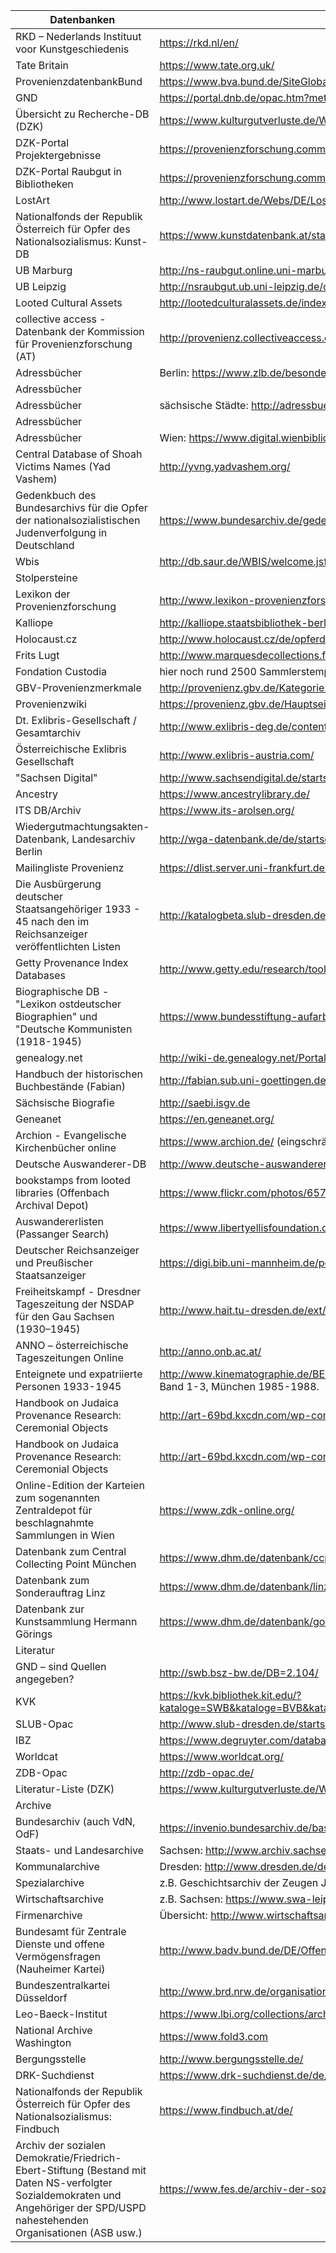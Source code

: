 | Datenbanken                                                                                                                                                                    |                                                                                                                                                                                                                                     |
|--------------------------------------------------------------------------------------------------------------------------------------------------------------------------------|-------------------------------------------------------------------------------------------------------------------------------------------------------------------------------------------------------------------------------------|
| RKD – Nederlands Instituut voor Kunstgeschiedenis                                                                                                                              | https://rkd.nl/en/                                                                                                                                                                                                                  |
| Tate Britain                                                                                                                                                                   | https://www.tate.org.uk/                                                                                                                                                                                                            |
| ProvenienzdatenbankBund                                                                                                                                                        | https://www.bva.bund.de/SiteGlobals/Forms/Suche/Provenienzrecherche/Provenienzrecherche_Formular.html                                                                                                                               |
| GND                                                                                                                                                                            | https://portal.dnb.de/opac.htm?method=newSearch&currentView=simple&selectedCategory=any                                                                                                                                             |
| Übersicht zu Recherche-DB (DZK)                                                                                                                                                | https://www.kulturgutverluste.de/Webs/DE/Recherche/Erbensuche/Datenbanken/Index.html                                                                                                                                                |
| DZK-Portal Projektergebnisse                                                                                                                                                   | https://provenienzforschung.commsy.net/commsy.php?cid=1752807&mod=home&fct=index&room_id=1753334&db_pid=1752807                                                                                                                     |
| DZK-Portal Raubgut in Bibliotheken                                                                                                                                             | https://provenienzforschung.commsy.net/commsy.php?cid=1244511&mod=home&fct=index&jscheck=1&isJS=1&db_pid=1244511&https=1&flash=1&room_id=1331001                                                                                    |
| LostArt                                                                                                                                                                        | http://www.lostart.de/Webs/DE/LostArt/Index.html                                                                                                                                                                                    |
| Nationalfonds der Republik Österreich für Opfer des Nationalsozialismus: Kunst-DB                                                                                              | https://www.kunstdatenbank.at/startseite.html                                                                                                                                                                                       |
| UB Marburg                                                                                                                                                                     | http://ns-raubgut.online.uni-marburg.de/                                                                                                                                                                                            |
| UB Leipzig                                                                                                                                                                     | http://nsraubgut.ub.uni-leipzig.de/content/below/index.xml                                                                                                                                                                          |
| Looted Cultural Assets                                                                                                                                                         | http://lootedculturalassets.de/index.php/Browse/removeCriteria/facet/entity_facet/id/2934                                                                                                                                           |
| collective access - Datenbank der Kommission für Provenienzforschung (AT)                                                                                                      | http://provenienz.collectiveaccess.de/index.php/system/Auth/DoLogin                                                                                                                                                                 |
| Adressbücher                                                                                                                                                                   | Berlin: https://www.zlb.de/besondere-angebote/berliner-adressbuecher.html                                                                                                                                                           |
| Adressbücher                                                                                                                                                                   |                                                                                                                                                                                                                                     |
| Adressbücher                                                                                                                                                                   | sächsische Städte: http://adressbuecher.sachsendigital.de/startseite/                                                                                                                                                               |
| Adressbücher                                                                                                                                                                   |                                                                                                                                                                                                                                     |
| Adressbücher                                                                                                                                                                   | Wien: https://www.digital.wienbibliothek.at/wbrobv/periodical/structure/5311                                                                                                                                                        |
| Central Database of Shoah Victims Names (Yad Vashem)                                                                                                                           | http://yvng.yadvashem.org/                                                                                                                                                                                                          |
| Gedenkbuch des Bundesarchivs für die Opfer der nationalsozialistischen Judenverfolgung in Deutschland                                                                          | https://www.bundesarchiv.de/gedenkbuch/                                                                                                                                                                                             |
| Wbis                                                                                                                                                                           | http://db.saur.de/WBIS/welcome.jsf                                                                                                                                                                                                  |
| Stolpersteine                                                                                                                                                                  |                                                                                                                                                                                                                                     |
| Lexikon der Provenienzforschung                                                                                                                                                | http://www.lexikon-provenienzforschung.org/willkommen                                                                                                                                                                               |
| Kalliope                                                                                                                                                                       | http://kalliope.staatsbibliothek-berlin.de/de/index.html                                                                                                                                                                            |
| Holocaust.cz                                                                                                                                                                   | http://www.holocaust.cz/de/opferdatenbank/                                                                                                                                                                                          |
| Frits Lugt                                                                                                                                                                     | http://www.marquesdecollections.fr/                                                                                                                                                                                                 |
| Fondation Custodia                                                                                                                                                             | hier noch rund 2500 Sammlerstempel vorhanden, die noch nicht über die Lugt-Datenbank öffentlich recherchierbar sind;                                                                                                                |
| GBV-Provenienzmerkmale                                                                                                                                                         | http://provenienz.gbv.de/Kategorie:Provenienzmerkmal                                                                                                                                                                                |
| Provenienzwiki                                                                                                                                                                 | https://provenienz.gbv.de/Hauptseite                                                                                                                                                                                                |
| Dt. Exlibris-Gesellschaft / Gesamtarchiv                                                                                                                                       | http://www.exlibris-deg.de/content/archive/                                                                                                                                                                                         |
| Österreichische Exlibris Gesellschaft                                                                                                                                          | http://www.exlibris-austria.com/                                                                                                                                                                                                    |
| "Sachsen Digital"                                                                                                                                                              | http://www.sachsendigital.de/startseite/                                                                                                                                                                                            |
| Ancestry                                                                                                                                                                       | https://www.ancestrylibrary.de/                                                                                                                                                                                                     |
| ITS DB/Archiv                                                                                                                                                                  | https://www.its-arolsen.org/                                                                                                                                                                                                        |
| Wiedergutmachtungsakten-Datenbank, Landesarchiv Berlin                                                                                                                         | http://wga-datenbank.de/de/startseite.html                                                                                                                                                                                          |
| Mailingliste Provenienz                                                                                                                                                        | https://dlist.server.uni-frankfurt.de/mailman/listinfo/provenienz                                                                                                                                                                   |
| Die Ausbürgerung deutscher Staatsangehöriger 1933 - 45 nach den im Reichsanzeiger veröffentlichten Listen                                                                      | http://katalogbeta.slub-dresden.de/id/0000678629/#detail                                                                                                                                                                            |
| Getty Provenance Index Databases                                                                                                                                               | http://www.getty.edu/research/tools/provenance/search.html                                                                                                                                                                          |
| Biographische DB - "Lexikon ostdeutscher Biographien" und "Deutsche Kommunisten (1918-1945)                                                                                    | https://www.bundesstiftung-aufarbeitung.de/wer-war-wer-in-der-ddr-%2363%3B-1424.html                                                                                                                                                |
| genealogy.net                                                                                                                                                                  | http://wiki-de.genealogy.net/Portal:Datenbanken                                                                                                                                                                                     |
| Handbuch der historischen Buchbestände (Fabian)                                                                                                                                | http://fabian.sub.uni-goettingen.de/fabian                                                                                                                                                                                          |
| Sächsische Biografie                                                                                                                                                           | http://saebi.isgv.de                                                                                                                                                                                                                |
| Geneanet                                                                                                                                                                       | https://en.geneanet.org/                                                                                                                                                                                                            |
| Archion - Evangelische Kirchenbücher online                                                                                                                                    | https://www.archion.de/ (eingschränkter Zugriff)                                                                                                                                                                                    |
| Deutsche Auswanderer-DB                                                                                                                                                        | http://www.deutsche-auswanderer-datenbank.de/index.php?id=540                                                                                                                                                                       |
| bookstamps from looted libraries (Offenbach Archival Depot)                                                                                                                    | https://www.flickr.com/photos/65703354@N08/albums/with/72157631456858474                                                                                                                                                            |
| Auswandererlisten (Passanger Search)                                                                                                                                           | https://www.libertyellisfoundation.org/passenger                                                                                                                                                                                    |
| Deutscher Reichsanzeiger und Preußischer Staatsanzeiger                                                                                                                        | https://digi.bib.uni-mannheim.de/periodika/reichsanzeiger/                                                                                                                                                                          |
| Freiheitskampf - Dresdner Tageszeitung der NSDAP für den Gau Sachsen (1930–1945)                                                                                               | http://www.hait.tu-dresden.de/ext/bibliothek-der-freiheitskampf.asp                                                                                                                                                                 |
| ANNO – österreichische Tageszeitungen Online                                                                                                                                   | http://anno.onb.ac.at/                                                                                                                                                                                                              |
| Enteignete und expatriierte Personen 1933-1945                                                                                                                                 | http://www.kinematographie.de/BENAMEN.HTM; bei Treffer Weiterrecherche in Michael Hepp (Hg.), Die Ausbürgerung deutscher Staatsangehöriger 1933-45 nach den im Reichsanzeiger veröffentlichten Listen. Band 1-3, München 1985-1988. |
| Handbook on Judaica Provenance Research: Ceremonial Objects                                                                                                                    | http://art-69bd.kxcdn.com/wp-content/uploads//2018/02/Judaica-Handbook-2.20.2018.pdf                                                                                                                                                |
| Handbook on Judaica Provenance Research: Ceremonial Objects                                                                                                                    | http://art-69bd.kxcdn.com/wp-content/uploads//2018/02/Judaica-Handbook-2.20.2018.pdf                                                                                                                                                |
| Online-Edition der Karteien zum sogenannten Zentraldepot für beschlagnahmte Sammlungen in Wien                                                                                 | https://www.zdk-online.org/                                                                                                                                                                                                         |
| Datenbank zum Central Collecting Point München                                                                                                                                 | https://www.dhm.de/datenbank/ccp/dhm_ccp.php?seite=9                                                                                                                                                                                |
| Datenbank zum Sonderauftrag Linz                                                                                                                                               | https://www.dhm.de/datenbank/linzdb/                                                                                                                                                                                                |
| Datenbank zur Kunstsammlung Hermann Görings                                                                                                                                    | https://www.dhm.de/datenbank/goering/dhm_goering.php?seite=9                                                                                                                                                                        |
| Literatur                                                                                                                                                                      |                                                                                                                                                                                                                                     |
| GND – sind Quellen angegeben?                                                                                                                                                  | http://swb.bsz-bw.de/DB=2.104/                                                                                                                                                                                                      |
| KVK                                                                                                                                                                            | https://kvk.bibliothek.kit.edu/?kataloge=SWB&kataloge=BVB&kataloge=NRW&kataloge=HEBIS&kataloge=HEBIS_RETRO&kataloge=KOBV_SOLR&kataloge=GBV&kataloge=DDB&kataloge=STABI_BERLIN&digitalOnly=0&embedFulltitle=0&newTab=0               |
| SLUB-Opac                                                                                                                                                                      | http://www.slub-dresden.de/startseite/                                                                                                                                                                                              |
| IBZ                                                                                                                                                                            | https://www.degruyter.com/databasecontent?dbid=ibz&dbsource=%2Fdb%2Fibz                                                                                                                                                             |
| Worldcat                                                                                                                                                                       | https://www.worldcat.org/                                                                                                                                                                                                           |
| ZDB-Opac                                                                                                                                                                       | http://zdb-opac.de/                                                                                                                                                                                                                 |
| Literatur-Liste (DZK)                                                                                                                                                          | https://www.kulturgutverluste.de/Webs/DE/Recherche/Erbensuche/Literatur/Index.html                                                                                                                                                  |
| Archive                                                                                                                                                                        |                                                                                                                                                                                                                                     |
| Bundesarchiv (auch VdN, OdF)                                                                                                                                                   | https://invenio.bundesarchiv.de/basys2-invenio/login.xhtml                                                                                                                                                                          |
| Staats- und Landesarchive                                                                                                                                                      | Sachsen: http://www.archiv.sachsen.de/unsere-bestaende.html                                                                                                                                                                         |
| Kommunalarchive                                                                                                                                                                | Dresden: http://www.dresden.de/de/rathaus/aemter-und-einrichtungen/unternehmen/stadtarchiv/bestaende/bestandsuebersicht.php                                                                                                         |
| Spezialarchive                                                                                                                                                                 | z.B. Geschichtsarchiv der Zeugen Jehovas in Selters: http://www.jwhistory.net/text/merlaender2004.htm                                                                                                                               |
| Wirtschaftsarchive                                                                                                                                                             | z.B. Sachsen: https://www.swa-leipzig.de/                                                                                                                                                                                           |
| Firmenarchive                                                                                                                                                                  | Übersicht: http://www.wirtschaftsarchivportal.de/archiv/show-all                                                                                                                                                                    |
| Bundesamt für Zentrale Dienste und offene Vermögensfragen (Nauheimer Kartei)                                                                                                   | http://www.badv.bund.de/DE/OffeneVermoegensfragen/Archive/Rueckerstattungsarchiv/AktenNach1945/start.html                                                                                                                           |
| Bundeszentralkartei Düsseldorf                                                                                                                                                 | http://www.brd.nrw.de/organisation/abteilung1/15/                                                                                                                                                                                   |
| Leo-Baeck-Institut                                                                                                                                                             | https://www.lbi.org/collections/archives/                                                                                                                                                                                           |
| National Archive Washington                                                                                                                                                    | https://www.fold3.com                                                                                                                                                                                                               |
| Bergungsstelle                                                                                                                                                                 | http://www.bergungsstelle.de/                                                                                                                                                                                                       |
| DRK-Suchdienst                                                                                                                                                                 | https://www.drk-suchdienst.de/de/suchanfragen                                                                                                                                                                                       |
| Nationalfonds der Republik Österreich für Opfer des Nationalsozialismus: Findbuch                                                                                              | https://www.findbuch.at/de/                                                                                                                                                                                                         |
| Archiv der sozialen Demokratie/Friedrich-Ebert-Stiftung (Bestand mit Daten NS-verfolgter Sozialdemokraten und Angehöriger der SPD/USPD nahestehenden Organisationen (ASB usw.) | https://www.fes.de/archiv-der-sozialen-demokratie/                                                                                                                                                                                  |
